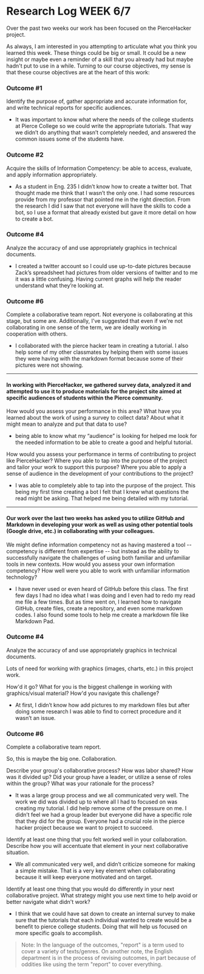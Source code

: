 # Research Log WEEK 6/7

Over the past two weeks our work has been focused on the PierceHacker project.

As always, I am interested in you attempting to articulate what you think you learned this week. These things could be big or small. It could be a new insight or maybe even a reminder of a skill that you already had but maybe hadn't put to use in a while.
Turning to our course objectives, my sense is that these course objectives are at the heart of this work: 

### Outcome #1
Identify the purpose of, gather appropriate and accurate information for, and write technical reports for specific audiences.

* It was important to know what where the needs of the college students at Pierce College so we could write the appropriate tutorials. That way we didn’t do anything that wasn’t completely needed, and answered the common issues some of the students have.

### Outcome #2
Acquire the skills of Information Competency: be able to access, evaluate, and apply information appropriately.

* As a student in Eng. 235 I didn’t know how to create a twitter bot. That thought made me think that I wasn’t the only one. I had some resources provide from my professor that pointed me in the right direction. From the research I did I saw that not everyone will have the skills to code a bot, so I use a format that already existed but gave it more detail on how to create a bot.

### Outcome #4
Analyze the accuracy of and use appropriately graphics in technical documents.

* I created a twitter account so I could use up-to-date pictures because Zack’s spreadsheet had pictures from older versions of twitter and to me it was a little confusing. Having current graphs will help the reader understand what they’re looking at. 

### Outcome #6
Complete a collaborative team report. Not everyone is collaborating at this stage, but some are. Additionally, I've suggested that even if we're not collaborating in one sense of the term, we are ideally working in cooperation with others.

* I collaborated with the pierce hacker team in creating a tutorial. I also help some of my other classmates by helping them with some issues they were having with the markdown format because some of their pictures were not showing. 

---

#### In working with PierceHacker, we gathered survey data, analyzed it and attempted to use it to produce materials for the project site aimed at specific audiences of students within the Pierce community.

How would you assess your performance in this area? What have you learned about the work of using a survey to collect data? About what it might mean to analyze and put that data to use? 

* being able to know what my “audience” is looking for helped me look for the needed information to be able to create a good and helpful tutorial.

How would you assess your performance in terms of contributing to project like PierceHacker? Where you able to tap into the purpose of the project and tailor your work to support this purpose? Where you able to apply a sense of audience in the development of your contributions to the project? 

* I was able to completely able to tap into the purpose of the project. This being my first time creating a bot I felt that I knew what questions the read might be asking. That helped me being detailed with my tutorial. 

---

#### Our work over the last two weeks has asked you to utilize GitHub and Markdown in developing your work as well as using other potential tools (Google drive, etc.) in collaborating with your colleagues.

We might define information competency not as having mastered a tool -- competency is different from expertise -- but instead as the ability to successfully navigate the challenges of using both familiar and unfamiliar tools in new contexts. How would you assess your own information competency? How well were you able to work with unfamiliar information technology?

* I have never used or even heard of GitHub before this class. The first few days I had no idea what I was doing and I even had to redo my read me file a few times. But as time went on, I learned how to navigate GitHub, create files, create a repository, and even some markdown codes. I also found some tools to help me create a markdown file like Markdown Pad. 

### Outcome #4
Analyze the accuracy of and use appropriately graphics in technical documents.

Lots of need for working with graphics (images, charts, etc.) in this project work.

How'd it go? What for you is the biggest challenge in working with graphics/visual material? How'd you navigate this challenge?

* At first, I didn’t know how add pictures to my markdown files but after doing some research I was able to find to correct procedure and it wasn’t an issue.

### Outcome #6
Complete a collaborative team report. 

So, this is maybe the big one. Collaboration.

Describe your group's collaborative process? How was labor shared? How was it divided up? Did your group have a leader, or utilize a sense of roles within the group? What was your rationale for the process?

* It was a large group process and we all communicated very well. The work we did was divided up to where all I had to focused on was creating my tutorial. I did help remove some of the pressure on me. I didn’t feel we had a group leader but everyone did have a specific role that they did for the group. Everyone had a crucial role in the pierce hacker project because we want to project to succeed. 

Identify at least one thing that you felt worked well in your collaboration. Describe how you will accentuate that element in your next collaborative situation.

* We all communicated very well, and didn’t criticize someone for making a simple mistake. That is a very key element when collaborating because it will keep everyone motivated and on target. 

Identify at least one thing that you would do differently in your next collaborative project. What strategy might you use next time to help avoid or better navigate what didn't work?

* I think that we could have sat down to create an internal survey to make sure that the tutorials that each individual wanted to create would be a benefit to pierce college students. Doing that will help us focused on more specific goals to accomplish.

>Note: In the language of the outcomes, "report" is a term used to cover a variety of texts/genres. On another note, the English department is in the process of revising outcomes, in part because of oddities like using the term "report" to cover everything.
